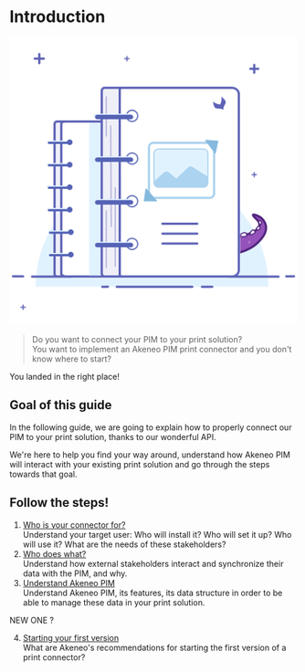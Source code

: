 # Introduction
![Asset family illustration](../../img/illustrations/illus--Assetfamily.svg)

> Do you want to connect your PIM to your print solution?  
> You want to implement an Akeneo PIM print connector and you don't know where to start?  

You landed in the right place!

## Goal of this guide

In the following guide, we are going to explain how to properly connect our PIM to your print solution, thanks to our wonderful API.

We're here to help you find your way around, understand how Akeneo PIM will interact with your existing print solution and go through the steps towards that goal.

## Follow the steps!

1. [Who is your connector for?](step0-who-is-your-connector-for.html)  
Understand your target user: Who will install it? Who will set it up? Who will use it? What are the needs of these stakeholders?
2. [Who does what?](step1-who-does-what.html)  
Understand how external stakeholders interact and synchronize their data with the PIM, and why.
3. [Understand Akeneo PIM](step2-understand-akeneo-pim.html)  
Understand Akeneo PIM, its features, its data structure in order to be able to manage these data in your print solution.

NEW ONE ?

4. [Starting your first version](step3-define-your-first-scope.html)  
What are Akeneo's recommendations for starting the first version of a print connector?

